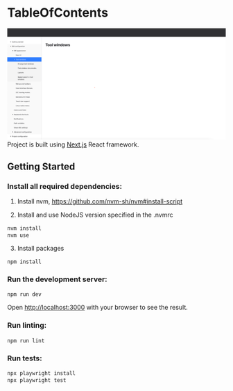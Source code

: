 # TableOfContents
![img.png](img.png)
Project is built using [Next.js](https://nextjs.org/) React framework.

## Getting Started

### Install all required dependencies:

1) Install nvm, https://github.com/nvm-sh/nvm#install-script

2)  Install and use NodeJS version specified in the .nvmrc
```shell
nvm install
nvm use
```

3) Install packages
```shell
npm install
```

### Run the development server:

```shell
npm run dev
```

Open [http://localhost:3000](http://localhost:3000) with your browser to see the result.

### Run linting:

```shell
npm run lint
```

### Run tests:

```shell
npx playwright install  
npx playwright test   
```
